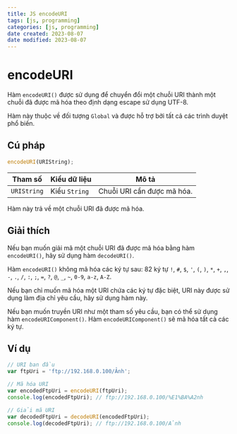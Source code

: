 ```yaml
---
title: JS encodeURI
tags: [js, programming]
categories: [js, programming]
date created: 2023-08-07
date modified: 2023-08-07
---
```


# encodeURI

Hàm `encodeURI()` được sử dụng để chuyển đổi một chuỗi URI thành một chuỗi đã được mã hóa theo định dạng escape sử dụng UTF-8.

Hàm này thuộc về đối tượng `Global` và được hỗ trợ bởi tất cả các trình duyệt phổ biến.

## Cú pháp

```js
encodeURI(URIString);
```

| Tham số       | Kiểu dữ liệu | Mô tả                        |
| ------------- | ------------ | --------------------------- |
| `URIString`   | Kiểu `String`| Chuỗi URI cần được mã hóa.   |

Hàm này trả về một chuỗi URI đã được mã hóa.

## Giải thích

Nếu bạn muốn giải mã một chuỗi URI đã được mã hóa bằng hàm `encodeURI()`, hãy sử dụng hàm `decodeURI()`.

Hàm `encodeURI()` không mã hóa các ký tự sau: 82 ký tự `!`, `#`, `$`, `'`, `(`, `)`, `*`, `+`, `,`, `-`, `.`, `/`, `:`, `;`, `=`, `?`, `@`, `_`, `~`, `0-9`, `a-z`, `A-Z`.

Nếu bạn chỉ muốn mã hóa một URI chứa các ký tự đặc biệt, URI này được sử dụng làm địa chỉ yêu cầu, hãy sử dụng hàm này.

Nếu bạn muốn truyền URI như một tham số yêu cầu, bạn có thể sử dụng hàm `encodeURIComponent()`. Hàm `encodeURIComponent()` sẽ mã hóa tất cả các ký tự.

## Ví dụ

```js
// URI ban đầu
var ftpUri = 'ftp://192.168.0.100/Ảnh';

// Mã hóa URI
var encodedFtpUri = encodeURI(ftpUri);
console.log(encodedFtpUri); // ftp://192.168.0.100/%E1%BA%A2nh

// Giải mã URI
var decodedFtpUri = decodeURI(encodedFtpUri);
console.log(decodedFtpUri); // ftp://192.168.0.100/Ảnh
```
